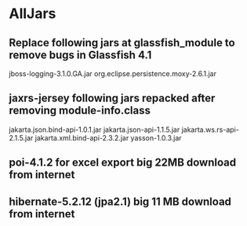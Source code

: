 # AllJars

## Replace following jars at glassfish_module to remove bugs in Glassfish 4.1
jboss-logging-3.1.0.GA.jar
org.eclipse.persistence.moxy-2.6.1.jar

## jaxrs-jersey following jars repacked after removing module-info.class
jakarta.json.bind-api-1.0.1.jar
jakarta.json-api-1.1.5.jar
jakarta.ws.rs-api-2.1.5.jar
jakarta.xml.bind-api-2.3.2.jar
yasson-1.0.3.jar


## poi-4.1.2 for excel export big 22MB download from internet


## hibernate-5.2.12 (jpa2.1) big 11 MB download from internet